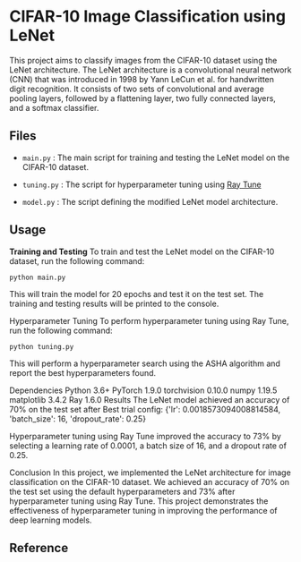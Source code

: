 # CIFAR-10 Image Classification using LeNet
This project aims to classify images from the CIFAR-10 dataset using the LeNet architecture. The LeNet architecture is a convolutional neural network (CNN) that was introduced in 1998 by Yann LeCun et al. for handwritten digit recognition. It consists of two sets of convolutional and average pooling layers, followed by a flattening layer, two fully connected layers, and a softmax classifier.

## Files
- `main.py`
: The main script for training and testing the LeNet model on the CIFAR-10 dataset.

- `tuning.py`
: The script for hyperparameter tuning using [Ray Tune](https://docs.ray.io/en/latest/tune/index.html)

- `model.py`
: The script defining the modified LeNet model architecture.

## Usage
**Training and Testing**
To train and test the LeNet model on the CIFAR-10 dataset, run the following command:

```console 
python main.py
```
This will train the model for 20 epochs and test it on the test set. The training and testing results will be printed to the console.

Hyperparameter Tuning
To perform hyperparameter tuning using Ray Tune, run the following command:

```console 
python tuning.py
```
This will perform a hyperparameter search using the ASHA algorithm and report the best hyperparameters found.

Dependencies
Python 3.6+
PyTorch 1.9.0
torchvision 0.10.0
numpy 1.19.5
matplotlib 3.4.2
Ray 1.6.0
Results
The LeNet model achieved an accuracy of 70% on the test set after Best trial config: {'lr': 0.0018573094008814584, 'batch_size': 16, 'dropout_rate': 0.25}

Hyperparameter tuning using Ray Tune improved the accuracy to 73% by selecting a learning rate of 0.0001, a batch size of 16, and a dropout rate of 0.25.

Conclusion
In this project, we implemented the LeNet architecture for image classification on the CIFAR-10 dataset. We achieved an accuracy of 70% on the test set using the default hyperparameters and 73% after hyperparameter tuning using Ray Tune. This project demonstrates the effectiveness of hyperparameter tuning in improving the performance of deep learning models.

## Reference
